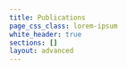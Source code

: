 ```yaml
---
title: Publications
page_css_class: lorem-ipsum
white_header: true
sections: []
layout: advanced
---
```


